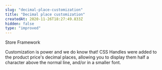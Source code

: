 ```yaml
---
slug: "decimal-place-customization"
title: "Decimal place customization"
createdAt: 2020-11-26T18:27:49.833Z
hidden: false
type: "improved"
---
```


<span class="badge" id="store-framework">Store Framework</span>

Customization is power and we do know that! CSS Handles were added to the product price's decimal places, allowing you to display them half a character above the normal line, and/or in a smaller font.